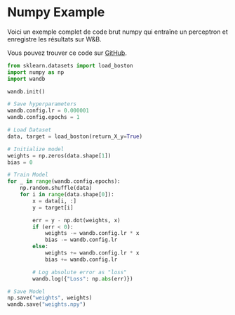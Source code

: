 # Numpy Example

Voici un exemple complet de code brut numpy qui entraîne un perceptron et enregistre les résultats sur W&B.

 Vous pouvez trouver ce code sur [GitHub](https://github.com/wandb/examples/blob/master/examples/machine-learning/numpy-boston/train.py).

```python
from sklearn.datasets import load_boston
import numpy as np
import wandb

wandb.init()

# Save hyperparameters
wandb.config.lr = 0.000001
wandb.config.epochs = 1

# Load Dataset
data, target = load_boston(return_X_y=True)

# Initialize model
weights = np.zeros(data.shape[1])
bias = 0

# Train Model
for _ in range(wandb.config.epochs):
    np.random.shuffle(data)
    for i in range(data.shape[0]):
        x = data[i, :]
        y = target[i]

        err = y - np.dot(weights, x)
        if (err < 0):
            weights -= wandb.config.lr * x 
            bias -= wandb.config.lr
        else:
            weights += wandb.config.lr * x
            bias += wandb.config.lr

        # Log absolute error as "loss"
        wandb.log({"Loss": np.abs(err)})

# Save Model
np.save("weights", weights)
wandb.save("weights.npy")
```

